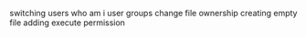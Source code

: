 switching users
who am i
user groups
change file ownership
creating empty file
adding execute permission
